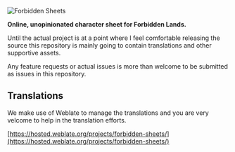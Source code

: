 ![Forbidden Sheets](https://raw.githubusercontent.com/lasseborly/forbidden-sheets/main/forbidden_sheets.png)

**Online, unopinionated character sheet for Forbidden Lands.**

Until the actual project is at a point where I feel comfortable releasing the
source this repository is mainly going to contain translations and other
supportive assets.

Any feature requests or actual issues is more than welcome to be submitted as
issues in this repository.

## Translations

We make use of Weblate to manage the translations and you are very velcome to
help in the translation efforts.

[https://hosted.weblate.org/projects/forbidden-sheets/](https://hosted.weblate.org/projects/forbidden-sheets/)
